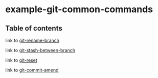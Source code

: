 # example-git-common-commands

## Table of contents

link to [git-rename-branch](./src/git-rename-branch.md)

link to [git-stash-between-branch](./src/git-stash-between-branch.md)

link to [git-reset](./src/git-reset.md)

link to [git-commit-amend](./src/git-commit-amend.md)